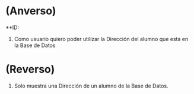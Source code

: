 # (Anverso)

**ID:

1. Como usuario quiero poder utilizar la  Dirección del alumno que esta en la Base de Datos
 
# (Reverso)

1. Solo muestra una Dirección de un alumno de la Base de Datos.
